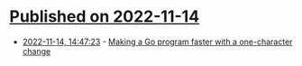 # [Published on 2022-11-14](index.md)

* [2022-11-14, 14:47:23](https://news.ycombinator.com/item?id=33594676) - [Making a Go program faster with a one-character change](https://hmarr.com/blog/go-allocation-hunting/)
